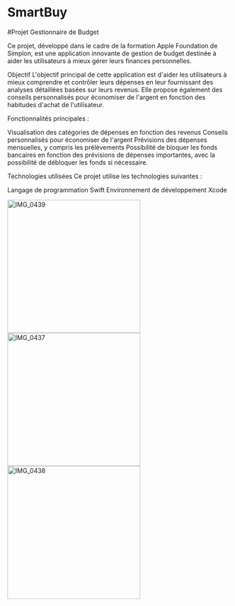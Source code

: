 # SmartBuy

#Projet Gestionnaire de Budget

Ce projet, développé dans le cadre de la formation Apple Foundation de Simplon, est une application innovante de gestion de budget destinée à aider les utilisateurs à mieux gérer leurs finances personnelles.

Objectif
L'objectif principal de cette application est d'aider les utilisateurs à mieux comprendre et contrôler leurs dépenses en leur fournissant des analyses détaillées basées sur leurs revenus. Elle propose également des conseils personnalisés pour économiser de l'argent en fonction des habitudes d'achat de l'utilisateur.

Fonctionnalités principales :

Visualisation des catégories de dépenses en fonction des revenus
Conseils personnalisés pour économiser de l'argent
Prévisions des dépenses mensuelles, y compris les prélèvements
Possibilité de bloquer les fonds bancaires en fonction des prévisions de dépenses importantes, avec la possibilité de débloquer les fonds si nécessaire.

Technologies utilisées
Ce projet utilise les technologies suivantes :

Langage de programmation Swift
Environnement de développement Xcode

<img src="https://github.com/memahote/SmartBuy/assets/122450603/93dfa6b2-95e5-47c7-8c75-6c73ccae52e3" alt="IMG_0439" width="300">
<img src="https://github.com/memahote/SmartBuy/assets/122450603/3567d8a9-c00a-4d85-908f-fd6c234a56b3" alt="IMG_0437" width="300">
<img src="https://github.com/memahote/SmartBuy/assets/122450603/16945b8b-140a-4037-b9cf-81dd7e60b222" alt="IMG_0438" width="300">




